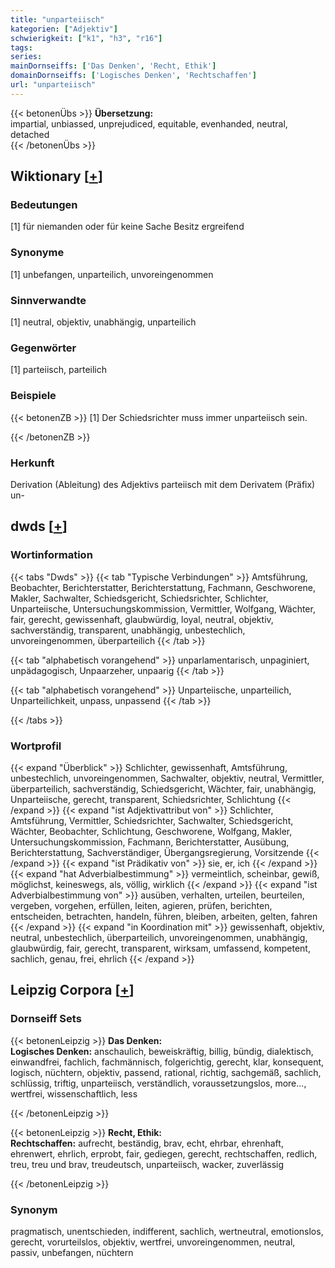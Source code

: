 ```yaml
---
title: "unparteiisch"
kategorien: ["Adjektiv"]
schwierigkeit: ["k1", "h3", "r16"]
tags:
series:
mainDornseiffs: ['Das Denken', 'Recht, Ethik']
domainDornseiffs: ['Logisches Denken', 'Rechtschaffen']
url: "unparteiisch"
---
```


{{< betonenÜbs >}}
**Übersetzung:**  
impartial, unbiassed, unprejudiced, equitable, evenhanded, neutral, detached  
{{< /betonenÜbs >}}

## Wiktionary [[+](https://de.wiktionary.org/wiki/unparteiisch)]

### Bedeutungen
[1] für niemanden oder für keine Sache Besitz ergreifend  

### Synonyme
[1] unbefangen, unparteilich, unvoreingenommen  

### Sinnverwandte
[1] neutral, objektiv, unabhängig, unparteilich  

### Gegenwörter
[1] parteiisch, parteilich  

### Beispiele
{{< betonenZB >}}
[1] Der Schiedsrichter muss immer unparteiisch sein.  

{{< /betonenZB >}}
### Herkunft
Derivation (Ableitung) des Adjektivs parteiisch mit dem Derivatem (Präfix) un-  



## dwds [[+](https://www.dwds.de/wb/unparteiisch)]

### Wortinformation
{{< tabs "Dwds" >}}
{{< tab "Typische Verbindungen" >}}
Amtsführung, Beobachter, Berichterstatter, Berichterstattung, Fachmann, Geschworene, Makler, Sachwalter, Schiedsgericht, Schiedsrichter, Schlichter, Unparteiische, Untersuchungskommission, Vermittler, Wolfgang, Wächter, fair, gerecht, gewissenhaft, glaubwürdig, loyal, neutral, objektiv, sachverständig, transparent, unabhängig, unbestechlich, unvoreingenommen, überparteilich
{{< /tab >}}

{{< tab "alphabetisch vorangehend" >}}
unparlamentarisch, unpaginiert, unpädagogisch, Unpaarzeher, unpaarig
{{< /tab >}}

{{< tab "alphabetisch vorangehend" >}}
Unparteiische, unparteilich, Unparteilichkeit, unpass, unpassend
{{< /tab >}}

{{< /tabs >}}

### Wortprofil
{{< expand "Überblick" >}} Schlichter, gewissenhaft, Amtsführung, unbestechlich, unvoreingenommen, Sachwalter, objektiv, neutral, Vermittler, überparteilich, sachverständig, Schiedsgericht, Wächter, fair, unabhängig, Unparteiische, gerecht, transparent, Schiedsrichter, Schlichtung {{< /expand >}}
{{< expand "ist Adjektivattribut von" >}} Schlichter, Amtsführung, Vermittler, Schiedsrichter, Sachwalter, Schiedsgericht, Wächter, Beobachter, Schlichtung, Geschworene, Wolfgang, Makler, Untersuchungskommission, Fachmann, Berichterstatter, Ausübung, Berichterstattung, Sachverständiger, Übergangsregierung, Vorsitzende {{< /expand >}}
{{< expand "ist Prädikativ von" >}} sie, er, ich {{< /expand >}}
{{< expand "hat Adverbialbestimmung" >}} vermeintlich, scheinbar, gewiß, möglichst, keineswegs, als, völlig, wirklich {{< /expand >}}
{{< expand "ist Adverbialbestimmung von" >}} ausüben, verhalten, urteilen, beurteilen, vergeben, vorgehen, erfüllen, leiten, agieren, prüfen, berichten, entscheiden, betrachten, handeln, führen, bleiben, arbeiten, gelten, fahren {{< /expand >}}
{{< expand "in Koordination mit" >}} gewissenhaft, objektiv, neutral, unbestechlich, überparteilich, unvoreingenommen, unabhängig, glaubwürdig, fair, gerecht, transparent, wirksam, umfassend, kompetent, sachlich, genau, frei, ehrlich {{< /expand >}}

## Leipzig Corpora [[+](https://corpora.uni-leipzig.de/en/res?word=unparteiisch&corpusId=deu_newscrawl-public_2018)]

### Dornseiff Sets
{{< betonenLeipzig >}}
**Das Denken:**  
**Logisches Denken:** anschaulich, beweiskräftig, billig, bündig, dialektisch, einwandfrei, fachlich, fachmännisch, folgerichtig, gerecht, klar, konsequent, logisch, nüchtern, objektiv, passend, rational, richtig, sachgemäß, sachlich, schlüssig, triftig, unparteiisch, verständlich, voraussetzungslos, more..., wertfrei, wissenschaftlich, less  

{{< /betonenLeipzig >}}


{{< betonenLeipzig >}}
**Recht, Ethik:**  
**Rechtschaffen:** aufrecht, beständig, brav, echt, ehrbar, ehrenhaft, ehrenwert, ehrlich, erprobt, fair, gediegen, gerecht, rechtschaffen, redlich, treu, treu und brav, treudeutsch, unparteiisch, wacker, zuverlässig  

{{< /betonenLeipzig >}}

### Synonym
pragmatisch, unentschieden, indifferent, sachlich, wertneutral, emotionslos, gerecht, vorurteilslos, objektiv, wertfrei, unvoreingenommen, neutral, passiv, unbefangen, nüchtern

